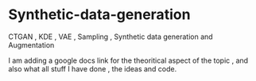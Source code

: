 # Synthetic-data-generation
CTGAN , KDE , VAE , Sampling , Synthetic data generation and Augmentation 

I am adding a google docs link for the theoritical aspect of the topic , and also what all stuff I have done , the ideas and code.
